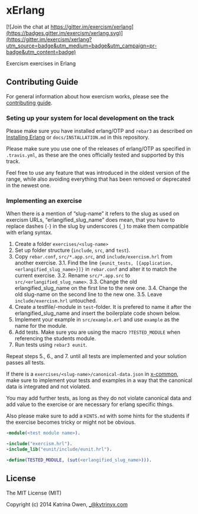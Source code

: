 # xErlang

[![Join the chat at https://gitter.im/exercism/xerlang](https://badges.gitter.im/exercism/xerlang.svg)](https://gitter.im/exercism/xerlang?utm_source=badge&utm_medium=badge&utm_campaign=pr-badge&utm_content=badge)

Exercism exercises in Erlang

## Contributing Guide

For general information about how exercism works, please see the
[contributing guide](https://github.com/exercism/x-api/blob/master/CONTRIBUTING.md#the-exercise-data).

### Seting up your system for local development on the track

Please make sure you have installed erlang/OTP and `rebar3` as
described on [Installing Erlang](http://exercism.io/languages/erlang/installing)
or `docs/INSTALLATION.md` in this repository.

Please make sure you use one of the releases of erlang/OTP as
specified in `.travis.yml`, as these are the ones officially tested
and supported by this track.

Feel free to use any feature that was introduced in the oldest version
of the range, while also avoiding everything that has been removed or
deprecated in the newest one.

### Implementing an exercise

When there is a mention of “slug-name” it refers to the slug as used
on exercism URLs, “erlangified_slug_name” does mean, that you have to
replace dashes (`-`) in the slug by underscores (`_`) to make them
compatible with erlang syntax.

1. Create a folder `exercises/<slug-name>`
2. Set up folder structure (`include`, `src`, and `test`).
3. Copy `rebar.conf`, `src/*.app.src`, and `include/exercism.hrl` from
   another exercise.
   3.1. Find the line `{eunit_tests, [{application, <erlangified_slug_name>}]}`
        in `rebar.conf` and alter it to match the current exercise.
   3.2. Rename `src/*.app.src` to `src/<erlangified_slug_name>`.
   3.3. Change the old erlangified_slug_name on the first line to the new one.
   3.4. Change the old slug-name on the second line to the new one.
   3.5. Leave `include/exercism.hrl` untouched.
4. Create a testfile/-module in `test`-folder. It is prefered to name
   it after the erlangified_slug_name and insert the boilerplate code
   shown below.
5. Implement your example in `src/example.erl` and use `example` as
   the name for the module.
6. Add tests. Make sure you are using the macro `?TESTED_MODULE` when
   referencing the students module.
7. Run tests using `rebar3 eunit`.

Repeat steps 5., 6., and 7. until all tests are implemented and your
solution passes all tests.

If there is a `exercises/<slug-name>/canonical-data.json`
in [x-common](https://github.com/exercism/x-common), make sure to
implement your tests and examples in a way that the canonical data is
integrated and not violated.

You may add further tests, as long as they do not violate canonical
data and add value to the exercise or are necessary for erlang
specific things.

Also please make sure to add a `HINTS.md` with some hints for the
students if the exercise becomes tricky or might not be obvious.

```erl
-module(<test module name>).

-include("exercism.hrl").
-include_lib("eunit/include/eunit.hrl").

-define(TESTED_MODULE, (sut(<erlangified_slug_name>))).
```



## License

The MIT License (MIT)

Copyright (c) 2014 Katrina Owen, _@kytrinyx.com
